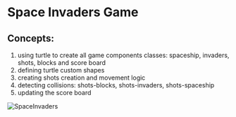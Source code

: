 # Space Invaders Game

## Concepts:

1. using turtle to create all game components classes: spaceship, invaders, shots, blocks and score board
2. defining turtle custom shapes
3. creating shots creation and movement logic
4. detecting collisions: shots-blocks, shots-invaders, shots-spaceship
5. updating the score board




![SpaceInvaders](https://user-images.githubusercontent.com/97305160/223227534-6f5cefe1-a3b7-4a68-9772-61eca0d2d572.gif)

